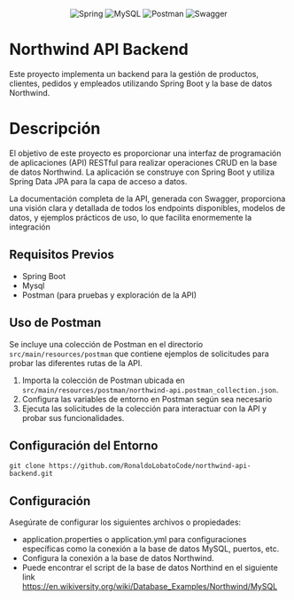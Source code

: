 <p align="center">
  <img src="https://img.shields.io/badge/Spring-6DB33F?style=for-the-badge&logo=spring&logoColor=white" alt="Spring" />
  <img src="https://img.shields.io/badge/MySQL-4479A1?style=for-the-badge&logo=mysql&logoColor=white" alt="MySQL" />
  <img src="https://img.shields.io/badge/Postman-FF6C37?style=for-the-badge&logo=postman&logoColor=white" alt="Postman" />
  <img src="https://img.shields.io/badge/Swagger-85EA2D?style=for-the-badge&logo=swagger&logoColor=white" alt="Swagger" />
</p>

# Northwind API Backend
<p>Este proyecto implementa un backend para la gestión de productos, clientes, pedidos y empleados utilizando Spring Boot y la base de datos Northwind.</p>

# Descripción
<p>El objetivo de este proyecto es proporcionar una interfaz de programación de aplicaciones (API) RESTful para realizar operaciones CRUD en la base de datos Northwind. La aplicación se construye con Spring Boot y utiliza Spring Data JPA para la capa de acceso a datos.</p>
<p>La documentación completa de la API, generada con Swagger, proporciona una visión clara y detallada de todos los endpoints disponibles, modelos de datos, y ejemplos prácticos de uso, lo que facilita enormemente la integración</p>

##  Requisitos Previos
- Spring Boot
- Mysql 
- Postman (para pruebas y exploración de la API)

## Uso de Postman
Se incluye una colección de Postman en el directorio `src/main/resources/postman` que contiene ejemplos de solicitudes para probar las diferentes rutas de la API.

1. Importa la colección de Postman ubicada en `src/main/resources/postman/northwind-api.postman_collection.json`.
2. Configura las variables de entorno en Postman según sea necesario 
3. Ejecuta las solicitudes de la colección para interactuar con la API y probar sus funcionalidades.


## Configuración del Entorno

    
	git clone https://github.com/RonaldoLobatoCode/northwind-api-backend.git
    

## Configuración
Asegúrate de configurar los siguientes archivos o propiedades:
- application.properties o application.yml para configuraciones específicas como la conexión a la base de datos MySQL, puertos, etc.
- Configura la conexión a la base de datos Northwind.
- Puede encontrar el script de la base de datos Northind en el siguiente link https://en.wikiversity.org/wiki/Database_Examples/Northwind/MySQL
